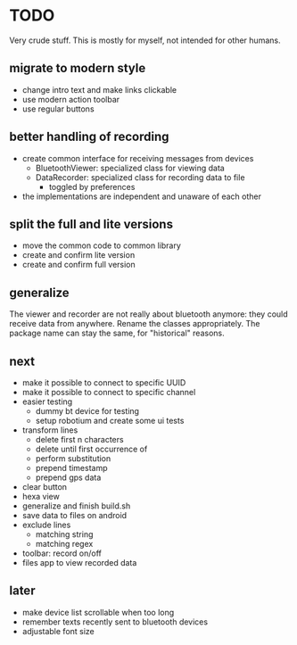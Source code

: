 TODO
====

Very crude stuff. This is mostly for myself, not intended for other humans.

migrate to modern style
-----------------------
- change intro text and make links clickable
- use modern action toolbar
- use regular buttons

better handling of recording
----------------------------
- create common interface for receiving messages from devices
    - BluetoothViewer: specialized class for viewing data
    - DataRecorder: specialized class for recording data to file
        - toggled by preferences
- the implementations are independent and unaware of each other

split the full and lite versions
--------------------------------
- move the common code to common library
- create and confirm lite version
- create and confirm full version

generalize
----------
The viewer and recorder are not really about bluetooth anymore:
they could receive data from anywhere.
Rename the classes appropriately.
The package name can stay the same, for "historical" reasons.

next
----
- make it possible to connect to specific UUID
- make it possible to connect to specific channel
- easier testing
    - dummy bt device for testing
    - setup robotium and create some ui tests
- transform lines
    - delete first n characters
    - delete until first occurrence of
    - perform substitution
    - prepend timestamp
    - prepend gps data
- clear button
- hexa view
- generalize and finish build.sh
- save data to files on android
- exclude lines
    - matching string
    - matching regex
- toolbar: record on/off
- files app to view recorded data

later
-----
- make device list scrollable when too long
- remember texts recently sent to bluetooth devices
- adjustable font size

